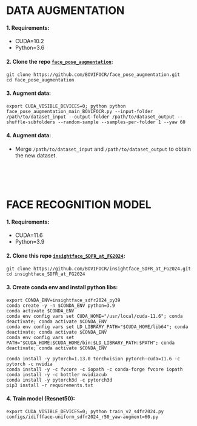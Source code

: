 # DATA AUGMENTATION

#### 1. Requirements:
- CUDA=10.2
- Python=3.6

#### 2. Clone the repo [`face_pose_augmentation`](https://github.com/BOVIFOCR/face_pose_augmentation):
```
git clone https://github.com/BOVIFOCR/face_pose_augmentation.git
cd face_pose_augmentation
```

#### 3. Augment data:
```
export CUDA_VISIBLE_DEVICES=0; python python face_pose_augmentation_main_BOVIFOCR.py --input-folder /path/to/dataset_input --output-folder /path/to/dataset_output --shuffle-subfolders --random-sample --samples-per-folder 1 --yaw 60
```

#### 4. Augment data:
- Merge `/path/to/dataset_input` and `/path/to/dataset_output` to obtain the new dataset.

<br> <br> <br>


# FACE RECOGNITION MODEL

#### 1. Requirements:
- CUDA=11.6
- Python=3.9

#### 2. Clone this repo [`insightface_SDFR_at_FG2024`](https://github.com/BOVIFOCR/insightface_SDFR_at_FG2024):
```
git clone https://github.com/BOVIFOCR/insightface_SDFR_at_FG2024.git
cd insightface_SDFR_at_FG2024
``` 

#### 3. Create conda env and install python libs:
```
export CONDA_ENV=insightface_sdfr2024_py39
conda create -y -n $CONDA_ENV python=3.9
conda activate $CONDA_ENV
conda env config vars set CUDA_HOME="/usr/local/cuda-11.6"; conda deactivate; conda activate $CONDA_ENV
conda env config vars set LD_LIBRARY_PATH="$CUDA_HOME/lib64"; conda deactivate; conda activate $CONDA_ENV
conda env config vars set PATH="$CUDA_HOME:$CUDA_HOME/bin:$LD_LIBRARY_PATH:$PATH"; conda deactivate; conda activate $CONDA_ENV

conda install -y pytorch=1.13.0 torchvision pytorch-cuda=11.6 -c pytorch -c nvidia
conda install -y -c fvcore -c iopath -c conda-forge fvcore iopath
conda install -y -c bottler nvidiacub
conda install -y pytorch3d -c pytorch3d
pip3 install -r requirements.txt
```

#### 4. Train model (Resnet50):
```
export CUDA_VISIBLE_DEVICES=0; python train_v2_sdfr2024.py configs/idiffface-uniform_sdfr2024_r50_yaw-augment=60.py
```
<br> <br> <br>

